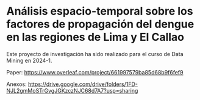 # Análisis espacio-temporal sobre los factores de propagación del dengue en las regiones de Lima y El Callao

Este proyecto de investigación ha sido realizado para el curso de Data Mining en 2024-1.

Paper: https://www.overleaf.com/project/661997579ba85d68b9f6fef9

Anexos: https://drive.google.com/drive/folders/1FD-NJL2gmMoSTrGvgJGKzczNJC68d7A7?usp=sharing
